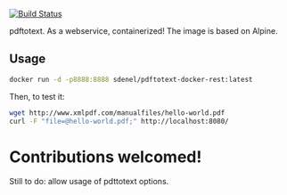 [![Build Status](https://travis-ci.com/sdenel/pdftotext-docker-rest.svg?branch=master)](https://travis-ci.com/sdenel/pdftotext-docker-rest)

pdftotext. As a webservice, containerized! The image is based on Alpine.

## Usage

```bash
docker run -d -p8888:8888 sdenel/pdftotext-docker-rest:latest
```
Then, to test it:
```bash
wget http://www.xmlpdf.com/manualfiles/hello-world.pdf
curl -F "file=@hello-world.pdf;" http://localhost:8080/
```

# Contributions welcomed!
Still to do: allow usage of pdttotext options.
